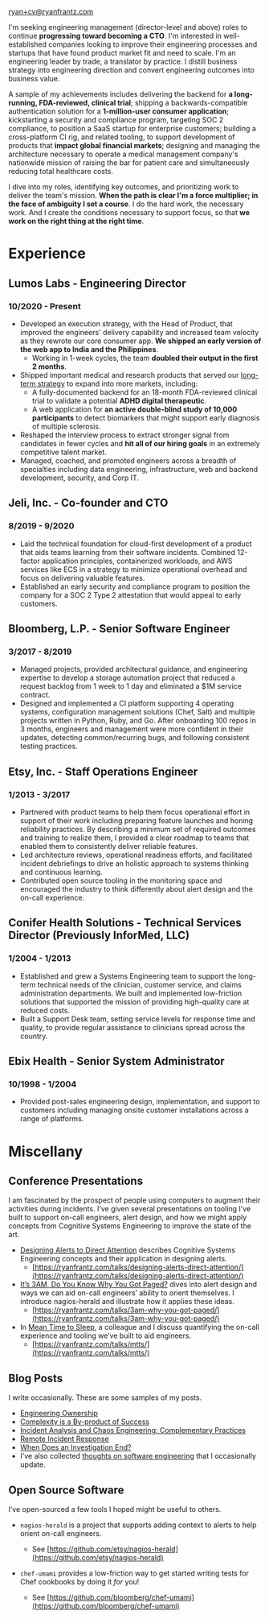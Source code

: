 [ryan+cv@ryanfrantz.com](mailto:ryan+cv@ryanfrantz.com)

I'm seeking engineering management (director-level and above) roles to continue
**progressing toward becoming a CTO**. I'm interested in well-established
companies looking to improve their engineering processes and startups that have
found product market fit and need to scale. I'm an engineering leader by trade,
a translator by practice. I distill business strategy into engineering direction
and convert engineering outcomes into business value.

A sample of my achievements includes delivering the backend for **a long-running,
FDA-reviewed, clinical trial**; shipping a backwards-compatible authentication
solution for a **1-million-user consumer application**; kickstarting a security and
compliance program, targeting SOC 2 compliance, to position a SaaS startup for
enterprise customers;  building a cross-platform CI rig, and related tooling, to
support development of products that **impact global financial markets**; designing
and managing the architecture necessary to operate a medical management
company's nationwide mission of raising the bar for patient care and
simultaneously reducing total healthcare costs.

I dive into my roles, identifying key outcomes, and prioritizing work to deliver
the team's mission. **When the path is clear I'm a force multiplier; in the face
of ambiguity I set a course**. I do the hard work, the necessary work. And I
create the conditions necessary to support focus, so that **we work on the right
thing at the right time**.

# Experience

## Lumos Labs - Engineering Director
### 10/2020 - Present
* Developed an execution strategy, with the Head of Product, that improved the
engineers' delivery capability and increased team velocity as they rewrote our
core consumer app. **We shipped an early version of the web app to India and the
Philippines**.
  * Working in 1-week cycles, the team **doubled their output in the first 2
  months**.
* Shipped important medical and research products that served our
[long-term strategy](https://www.lumoslabs.com/digital-medicine) to expand into
more markets, including:
  * A fully-documented backend for an 18-month FDA-reviewed clinical trial to
  validate a potential **ADHD digital therapeutic**.
  * A web application for **an active double-blind study of 10,000 participants** to
  detect biomarkers that might support early
  diagnosis of multiple sclerosis.
* Reshaped the interview process to extract stronger signal from candidates in
fewer cycles and **hit all of our hiring goals** in an extremely competitive talent
market.
* Managed, coached, and promoted engineers across a breadth of specialties
including data engineering, infrastructure, web and backend development,
security, and Corp IT.

## Jeli, Inc. - Co-founder and CTO
### 8/2019 - 9/2020
* Laid the technical foundation for cloud-first development of a product that
aids teams learning from their software incidents. Combined 12-factor
application principles, containerized workloads, and AWS services like ECS in
a strategy to minimize operational overhead and focus on delivering valuable
features. 
* Established an early security and compliance program to position the company
for a SOC 2 Type 2 attestation that would appeal to early customers.

## Bloomberg, L.P. - Senior Software Engineer
### 3/2017 - 8/2019
* Managed projects, provided architectural guidance, and engineering expertise to develop a storage automation project that reduced a request backlog from 1 week to 1 day and eliminated a $1M service contract.
* Designed and implemented a CI platform supporting 4 operating systems, configuration management solutions (Chef, Salt) and multiple projects written in Python, Ruby, and Go. After onboarding 100 repos in 3 months, engineers and management were more confident in their updates, detecting common/recurring bugs, and following consistent testing practices.

## Etsy, Inc. - Staff Operations Engineer
### 1/2013 - 3/2017
* Partnered with product teams to help them focus operational effort in support of their work including preparing feature launches and honing reliability practices. By describing a minimum set of required outcomes and training to realize them, I provided a clear roadmap to teams that enabled them to consistently deliver reliable features.
* Led architecture reviews, operational readiness efforts, and facilitated incident debriefings to drive an holistic approach to systems thinking and continuous learning.
* Contributed open source tooling in the monitoring space and encouraged the industry to think differently about alert design and the on-call experience.

## Conifer Health Solutions - Technical Services Director (Previously InforMed, LLC)
### 1/2004 - 1/2013
* Established and grew a Systems Engineering team to support the long-term technical needs of the clinician, customer service, and claims administration departments. We built and implemented low-friction solutions that supported the mission of providing high-quality care at reduced costs.
* Built a Support Desk team, setting service levels for response time and quality, to provide regular assistance to clinicians spread across the country.

## Ebix Health - Senior System Administrator
### 10/1998 - 1/2004
* Provided post-sales engineering design, implementation, and support to customers including managing onsite customer installations across a range of platforms.

# Miscellany
## Conference Presentations

I am fascinated by the prospect of people using computers to augment their activities during incidents. I’ve given several presentations on tooling I’ve built to support on-call engineers, alert design, and how we might apply concepts from Cognitive Systems Engineering to improve the state of the art.

* [Designing Alerts to Direct Attention](https://ryanfrantz.com/talks/designing-alerts-direct-attention/) describes Cognitive Systems Engineering concepts and their application in designing alerts.
  * [https://ryanfrantz.com/talks/designing-alerts-direct-attention/](https://ryanfrantz.com/talks/designing-alerts-direct-attention/)
* [It’s 3AM, Do You Know Why You Got Paged?](https://ryanfrantz.com/talks/3am-why-you-got-paged) dives into alert design and ways we can aid on-call engineers’ ability to orient themselves. I introduce nagios-herald and illustrate how it applies these ideas.
  * [https://ryanfrantz.com/talks/3am-why-you-got-paged/](https://ryanfrantz.com/talks/3am-why-you-got-paged/)
* In [Mean Time to Sleep](https://ryanfrantz.com/talks/mtts/), a colleague and I discuss quantifying the on-call experience and tooling we’ve built to aid engineers.
  * [https://ryanfrantz.com/talks/mtts/](https://ryanfrantz.com/talks/mtts/)

## Blog Posts

I write occasionally. These are some samples of my posts.
* [Engineering Ownership](https://ryanfrantz.com/posts/engineering-ownership.html)
* [Complexity is a By-product of Success](https://ryanfrantz.com/posts/complexity-is-byproduct-of-success.html)
* [Incident Analysis and Chaos Engineering: Complementary Practices](https://www.learningfromincidents.io/posts/incident-analysis-and-chaos-engineering)
* [Remote Incident Response](https://ryanfrantz.com/posts/remote-incident-response.html)
* [When Does an Investigation End?](https://ryanfrantz.com/posts/when-does-an-investigation-end.html)
* I've also collected [thoughts on software engineering](https://github.com/ryanfrantz/engineering) that I occasionally update.

## Open Source Software

I’ve open-sourced a few tools I hoped might be useful to others.

* `nagios-herald` is a project that supports adding context to alerts to help orient on-call engineers.
  * See [https://github.com/etsy/nagios-herald](https://github.com/etsy/nagios-herald)

* `chef-umami` provides a low-friction way to get started writing tests for Chef cookbooks by doing it _for_ you!
  * See [https://github.com/bloomberg/chef-umami](https://github.com/bloomberg/chef-umami)

